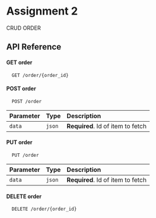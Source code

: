 
# Assignment 2

CRUD ORDER

## API Reference

#### GET order

```http
  GET /order/{order_id}
```

#### POST order

```http
  POST /order
```

| Parameter | Type     | Description                       |
| :-------- | :------- | :-------------------------------- |
| `data`    | `json` | **Required**. Id of item to fetch |


#### PUT order

```http
  PUT /order
```

| Parameter | Type     | Description                       |
| :-------- | :------- | :-------------------------------- |
| `data`    | `json` | **Required**. Id of item to fetch |


#### DELETE order

```http
  DELETE /order/{order_id}
```
